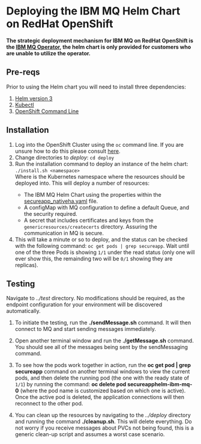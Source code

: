 # Deploying the IBM MQ Helm Chart on RedHat OpenShift

**The strategic deployment mechanism for IBM MQ on RedHat OpenShift is the [IBM MQ Operator](https://www.ibm.com/docs/en/ibm-mq/9.2?topic=integration-using-mq-in-cloud-pak-openshift), the helm chart is only provided for customers who are unable to utilize the operator.**

## Pre-reqs
Prior to using the Helm chart you will need to install three dependencies:
1. [Helm version 3](https://helm.sh/docs/intro/install/)
2. [Kubectl](https://kubernetes.io/docs/tasks/tools/)
3. [OpenShift Command Line](https://docs.openshift.com/container-platform/4.8/cli_reference/openshift_cli/getting-started-cli.html#installing-openshift-cli)

## Installation
1. Log into the OpenShift Cluster using the `oc` command line. If you are unsure how to do this please consult [here](https://docs.openshift.com/container-platform/4.8/cli_reference/openshift_cli/getting-started-cli.html#cli-logging-in_cli-developer-commands).
1. Change directories to *deploy*: `cd deploy`      
1. Run the installation command to deploy an instance of the helm chart: `./install.sh <namespace>`            
    Where <namespace> is the Kubernetes namespace where the resources should be deployed into. This will deploy a number of resources:
    * The IBM MQ Helm Chart using the properties within the [secureapp_nativeha.yaml](deploy/secureapp_nativeha.yaml) file.
    * A configMap with MQ configuration to define a default Queue, and the security required.
    * A secret that includes certificates and keys from the `genericresources/createcerts` directory. Assuring the communication in MQ is secure.
1. This will take a minute or so to deploy, and the status can be checked with the following command: `oc get pods | grep secureapp`. Wait until one of the three Pods is showing `1/1` under the read status (only one will ever show this, the remainding two will be `0/1` showing they are replicas).

## Testing
Navigate to *../test* directory. No modifications should be required, as the endpoint configuration for your environment will be discovered automatically.

1. To initiate the testing, run the **./sendMessage.sh** command. It will then connect to MQ and start sending messages immediately.

1. Open another terminal window and run the **./getMessage.sh** command. You should see all of the messages being sent by the sendMessaging command.

1. To see how the pods work together in action, run the **oc get pod | grep secureapp** command on another terminal windows to view the current pods, and then delete the running pod (the one with the ready state of `1/1`) by running the command: **oc delete pod secureapphelm-ibm-mq-0** (where the pod name is customized based on which one is active). Once the active pod is deleted, the application connections will then reconnect to the other pod.

1. You can clean up the resources by navigating to the *../deploy* directory and running the command **./cleanup.sh**. This will delete everything. Do not worry if you receive messages about PVCs not being found, this is a generic clean-up script and assumes a worst case scenario.

